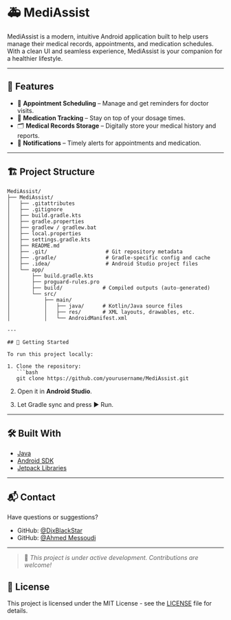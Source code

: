 # 🚑 MediAssist

MediAssist is a modern, intuitive Android application built to help users manage their medical records, appointments, and medication schedules. With a clean UI and seamless experience, MediAssist is your companion for a healthier lifestyle.

---

## 🧩 Features

- 📅 **Appointment Scheduling** – Manage and get reminders for doctor visits.
- 💊 **Medication Tracking** – Stay on top of your dosage times.
- 🗂️ **Medical Records Storage** – Digitally store your medical history and reports.
- 🔔 **Notifications** – Timely alerts for appointments and medication.

---

## 🏗️ Project Structure

```
MediAssist/
├── MediAssist/
│   ├── .gitattributes
│   ├── .gitignore
│   ├── build.gradle.kts
│   ├── gradle.properties
│   ├── gradlew / gradlew.bat
│   ├── local.properties
│   ├── settings.gradle.kts
│   ├── README.md
│   ├── .git/                   # Git repository metadata
│   ├── .gradle/                # Gradle-specific config and cache
│   ├── .idea/                  # Android Studio project files
│   └── app/
│       ├── build.gradle.kts
│       ├── proguard-rules.pro
│       ├── build/             # Compiled outputs (auto-generated)
│       └── src/
│           ├── main/
│           │   ├── java/      # Kotlin/Java source files
│           │   ├── res/       # XML layouts, drawables, etc.
│           │   └── AndroidManifest.xml

---

## 🚀 Getting Started

To run this project locally:

1. Clone the repository:
   ```bash
   git clone https://github.com/yourusername/MediAssist.git
   ```

2. Open it in **Android Studio**.

3. Let Gradle sync and press ▶️ Run.

---

## 🛠️ Built With

- [Java](https://www.java.com/en/)
- [Android SDK](https://developer.android.com/studio)
- [Jetpack Libraries](https://developer.android.com/jetpack)

---

## 📬 Contact

Have questions or suggestions?

- GitHub: [@DjxBlackStar](https://github.com/DjxBlackStar)
- GitHub: [@Ahmed Messoudi](https://github.com/Ahmedmessoudi)

---

> 📝 _This project is under active development. Contributions are welcome!_

## 📝 License

This project is licensed under the MIT License - see the [LICENSE](LICENSE) file for details.